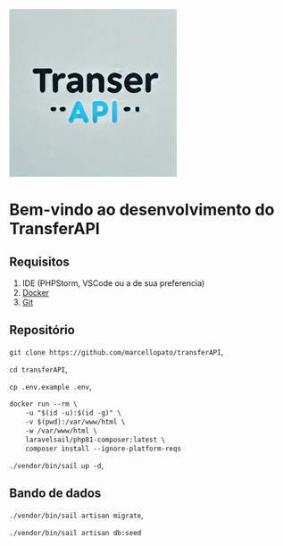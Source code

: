 <img src="https://github.com/marcellopato/TransferAPI/blob/main/public/images/transferAPI.png" style="width: 300px;">

# Bem-vindo ao desenvolvimento do TransferAPI

## Requisitos
1.  IDE (PHPStorm, VSCode ou a de sua preferencia)
3.  [Docker](https://docs.docker.com/engine/install/ubuntu/ "https://docs.docker.com/engine/install/ubuntu/")
4.  [Git](https://git-scm.com/book/pt-br/v2/Come%C3%A7ando-Instalando-o-Git "https://git-scm.com/book/pt-br/v2/Come%C3%A7ando-Instalando-o-Git")

## Repositório

`git clone https://github.com/marcellopato/transferAPI`,

`cd transferAPI`,

`cp .env.example .env`,

```
docker run --rm \
    -u "$(id -u):$(id -g)" \
    -v $(pwd):/var/www/html \
    -w /var/www/html \
    laravelsail/php81-composer:latest \
    composer install --ignore-platform-reqs
```
`./vendor/bin/sail up -d`,

## Bando de dados

`./vendor/bin/sail artisan migrate`,

`./vendor/bin/sail artisan db:seed`
